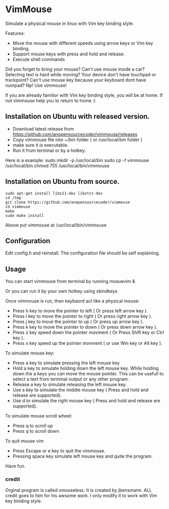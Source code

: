 # VimMouse

Simulate a physical mouse in linux with Vim key binding style.

Features:
- Move the mouse with different speeds using arrow keys or Vim key binding.
- Support mouse keys with press and hold and release.
- Execute shell commands


Did you forget to bring your mouse? Can't use mouse inside a car? Selecting text is hard while moving? Your device don't have touchpad or  trackpoint? Can't use mouse key because your keyboard dont have numpad? Np! Use vimmouse!

If you are already familior with Vim key binding style, you will be at home. If not vimmouse help you to return to home :)


## Installation on Ubuntu with released version.

- Download latest release from https://github.com/anopensourcecoder/vimmouse/releases  
- Copy vimmouse file into ~/bin folder ( or /usr/local/bin folder )
- make sure it is executable. 
- Run it from terminal or by a hotkey.

Here is a example:
sudo mkdir -p /usr/local/bin
sudo cp -f vimmouse /usr/local/bin
chmod 755 /usr/local/bin/vimmouse

## Installation on Ubuntu from source.
```
sudo apt-get install libx11-dev libxtst-dev
cd /tmp
git clone https://github.com/anopensourcecoder/vimmouse
cd vimmouse
make
sudo make install
```
Above put vimmouse at /usr/local/bin/vimmouse

## Configuration

Edit config.h and reinstall. The configuration file should be self explaining.

## Usage

You can start vimmouse from terminal by running mosuevim &

Or you can run it by your own hotkey using xbindkeys


Once vimmouse is run, then keybaord act like a physical mouse:

- Press h  key to move the pointer to left ( Or press left arrow key ).
- Press l  key to move the pointer to right  ( Or press right arrow key ).
- Press j  key to move the pointer to up  ( Or press up arrow key ).
- Press k  key to move the pointer to down  ( Or press down arrow key ).
- Press z key speed down the pointer movment ( Or Press Shift key or Ctrl key ).
- Press x key speed up the pointer movment ( or use Win key or Alt key ).

To simulate mouse key:

- Press a key to simulate pressing the left mouse key 
- Hold a key to simulate holding down the left mouse key. While holding down the a keys you can move the mouse pointer. This can be usefull to select a text from terminal output or any other program.
- Release a key to simulate releasing the left mouse key.
- Use s key to simulate the middle mouse key ( Press and hold and release are supported).
- Use d to simulate the right mouse key ( Press and hold and release are supported).

To simulate mouse scroll wheel: 
- Press q to scroll up
- Press q to scroll down

To quit mouse vim
- Press Escape or e key to quit the vimmouse.
- Pressing space key simulate left mouse key and quite the program.

Have fun.

### credit
Orginal program is called xmouseless. It is created by jbensmann. ALL credit goes to him for his awsome work. I only modify it to work with Vim key binding style.  

